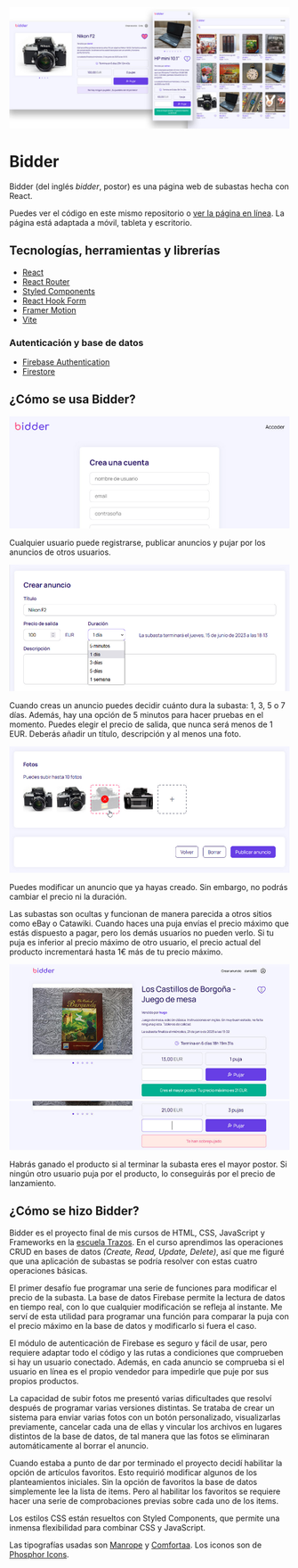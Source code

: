 ![Bidder](/public/assets/samples/bidder.jpg)

# Bidder

Bidder (del inglés _bidder_, postor) es una página web de subastas hecha con React.

Puedes ver el código en este mismo repositorio o [ver la página en línea](https://bidder.onrender.com/). La página está adaptada a móvil, tableta y escritorio.

## Tecnologías, herramientas y librerías

- [React](https://react.dev/)
- [React Router](https://reactrouter.com/en/main)
- [Styled Components](https://styled-components.com/)
- [React Hook Form](https://react-hook-form.com/)
- [Framer Motion](https://www.framer.com/motion/)
- [Vite](https://vitejs.dev/)

### Autenticación y base de datos

- [Firebase Authentication](https://firebase.google.com/)
- [Firestore](https://firebase.google.com/)

## ¿Cómo se usa Bidder?

![Sign up](/public/assets/samples/signup.jpg)

Cualquier usuario puede registrarse, publicar anuncios y pujar por los anuncios de otros usuarios.

![Add item](/public/assets/samples/add-item.jpg)

Cuando creas un anuncio puedes decidir cuánto dura la subasta: 1, 3, 5 o 7 días. Además, hay una opción de 5 minutos para hacer pruebas en el momento. Puedes elegir el precio de salida, que nunca será menos de 1 EUR. Deberás añadir un título, descripción y al menos una foto.

![Upload pictures](/public/assets/samples/upload-pictures.jpg)

Puedes modificar un anuncio que ya hayas creado. Sin embargo, no podrás cambiar el precio ni la duración.

Las subastas son ocultas y funcionan de manera parecida a otros sitios como eBay o Catawiki. Cuando haces una puja envías el precio máximo que estás dispuesto a pagar, pero los demás usuarios no pueden verlo. Si tu puja es inferior al precio máximo de otro usuario, el precio actual del producto incrementará hasta 1€ más de tu precio máximo.

![Item](/public/assets/samples/item.jpg)
![Outbid](/public/assets/samples/outbid.jpg)

Habrás ganado el producto si al terminar la subasta eres el mayor postor. Si ningún otro usuario puja por el producto, lo conseguirás por el precio de lanzamiento.

<!-- ![Place bid](/public/assets/samples/place-bid.jpg) -->

## ¿Cómo se hizo Bidder?

Bidder es el proyecto final de mis cursos de HTML, CSS, JavaScript y Frameworks en la [escuela Trazos](https://trazos.net/desarrollo-web/). En el curso aprendimos las operaciones CRUD en bases de datos _(Create, Read, Update, Delete)_, así que me figuré que una aplicación de subastas se podría resolver con estas cuatro operaciones básicas.

El primer desafío fue programar una serie de funciones para modificar el precio de la subasta. La base de datos Firebase permite la lectura de datos en tiempo real, con lo que cualquier modificación se refleja al instante. Me serví de esta utilidad para programar una función para comparar la puja con el precio máximo en la base de datos y modificarlo si fuera el caso.

El módulo de autenticación de Firebase es seguro y fácil de usar, pero requiere adaptar todo el código y las rutas a condiciones que comprueben si hay un usuario conectado. Además, en cada anuncio se comprueba si el usuario en línea es el propio vendedor para impedirle que puje por sus propios productos.

La capacidad de subir fotos me presentó varias dificultades que resolví después de programar varias versiones distintas. Se trataba de crear un sistema para enviar varias fotos con un botón personalizado, visualizarlas previamente, cancelar cada una de ellas y vincular los archivos en lugares distintos de la base de datos, de tal manera que las fotos se eliminaran automáticamente al borrar el anuncio.

Cuando estaba a punto de dar por terminado el proyecto decidí habilitar la opción de artículos favoritos. Esto requirió modificar algunos de los planteamientos iniciales. Sin la opción de favoritos la base de datos simplemente lee la lista de items. Pero al habilitar los favoritos se requiere hacer una serie de comprobaciones previas sobre cada uno de los items.

Los estilos CSS están resueltos con Styled Components, que permite una inmensa flexibilidad para combinar CSS y JavaScript.

Las tipografías usadas son [Manrope](https://fonts.google.com/specimen/Manrope) y [Comfortaa](https://fonts.google.com/specimen/Comfortaa). Los iconos son de [Phosphor Icons](https://phosphoricons.com/).
